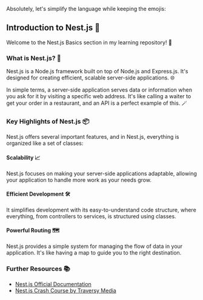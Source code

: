 Absolutely, let's simplify the language while keeping the emojis:

## Introduction to Nest.js 🚀

Welcome to the Nest.js Basics section in my learning repository! 🌟

### What is Nest.js? 🤔

Nest.js is a Node.js framework built on top of Node.js and Express.js. It's designed for creating efficient, scalable server-side applications. 🌐

In simple terms, a server-side application serves data or information when you ask for it by visiting a specific web address. It's like calling a waiter to get your order in a restaurant, and an API is a perfect example of this. 🪄

### Key Highlights of Nest.js 📦

Nest.js offers several important features, and in Nest.js, everything is organized like a set of classes:

#### Scalability 📈

Nest.js focuses on making your server-side applications adaptable, allowing your application to handle more work as your needs grow.

#### Efficient Development 🛠️

It simplifies development with its easy-to-understand code structure, where everything, from controllers to services, is structured using classes.

#### Powerful Routing 🗺️

Nest.js provides a simple system for managing the flow of data in your application. It's like having a map to guide you to the right destination.

### Further Resources 📚

- [Nest.js Official Documentation](https://nestjs.com/)
- [Nest.js Crash Course by Traversy Media](https://www.youtube.com/watch?v=wqhNoDE6pb4)
